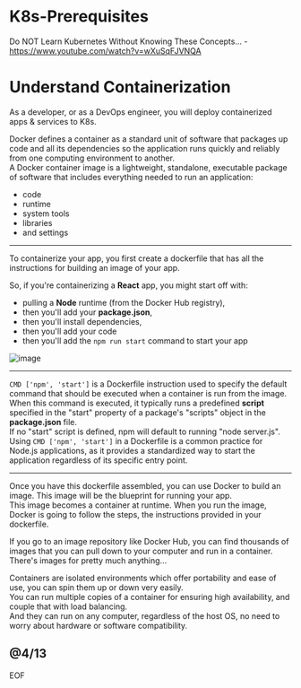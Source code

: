 # K8s-Prerequisites

 Do NOT Learn Kubernetes Without Knowing These Concepts... - https://www.youtube.com/watch?v=wXuSqFJVNQA  

# Understand Containerization

As a developer, or as a DevOps engineer, you will deploy containerized apps & services to K8s.  

Docker defines a container as a standard unit of software that packages up code and all its dependencies so the application runs quickly and reliably from one computing environment to another.  
A Docker container image is a lightweight, standalone, executable package of software that includes everything needed to run an application: 
- code
- runtime
- system tools
- libraries
- and settings

---

To containerize your app, you first create a dockerfile that has all the instructions for building an image of your app.  

So, if you're containerizing a **React** app, you might start off with: 
- pulling a **Node** runtime (from the Docker Hub registry),
- then you'll add your **package.json**,
- then you'll install dependencies,
- then you'll add your code
- then you'll add the `npm run start` command to start your app

![image](https://github.com/user-attachments/assets/1ac6ec1a-fee1-4800-abbc-5f27216fd387)

---

`CMD ['npm', 'start']` is a Dockerfile instruction used to specify the default command that should be executed when a container is run from the image.  
When this command is executed, it typically runs a predefined **script** specified in the "start" property of a package's "scripts" object in the **package.json** file.  
If no "start" script is defined, npm will default to running "node server.js".  
Using `CMD ['npm', 'start']` in a Dockerfile is a common practice for Node.js applications, as it provides a standardized way to start the application regardless of its specific entry point.  

---

Once you have this dockerfile assembled, you can use Docker to build an image. This image will be the blueprint for running your app.   
This image becomes a container at runtime. When you run the image, Docker is going to follow the steps, the instructions provided in your dockerfile.  

If you go to an image repository like Docker Hub, you can find thousands of images that you can pull down to your computer and run in a container.  
There's images for pretty much anything...  

Containers are isolated environments which offer portability and ease of use, you can spin them up or down very easily.  
You can run multiple copies of a container for ensuring high availability, and couple that with load balancing.  
And they can run on any computer, regardless of the host OS, no need to worry about hardware or software compatibility.  







@4/13
---
EOF
